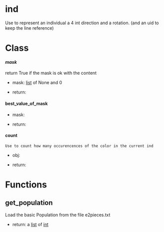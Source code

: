 # ind

Use to represent an individual a 4 int direction and a rotation. (and an uid to keep the line reference)



# Class
#### _mask_

  return True if the mask is ok with the content

- mask: [list](https://docs.python.org/2/tutorial/datastructures.html#more-on-lists) of None and 0

- return:


#### best_value_of_mask


- mask:

- return:


#### count

    Use to count how many occurencences of the color in the current ind

- obj:

- return:










# Functions


## get_population

Load the basic Population from the file e2pieces.txt


- return: a [list](https://docs.python.org/2/tutorial/datastructures.html#more-on-lists) of [int](https://docs.python.org/2/library/stdtypes.html#numeric-types-int-[float](https://docs.python.org/2/library/stdtypes.html#numeric-types-int-float-long-complex)-long-complex)
